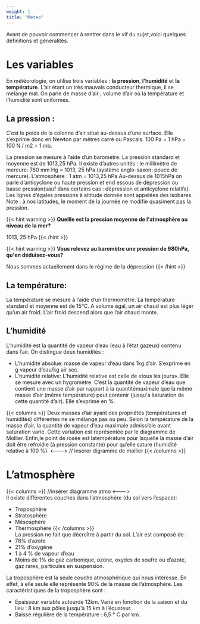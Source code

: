 ```yaml
---
weight: 1
title: "Meteo"
---
```


Avant de pouvoir commencer à rentrer dans le vif du sujet,voici quelques définitions et généralités.
 
 # Les variables
En météorologie, on utilise trois variables : **la pression**, **l’humidité** et **la température**. L’air étant un très mauvais conducteur thermique, il se mélange mal. On parle de masse d’air ; volume d’air où la température et l’humidité sont uniformes.

## La pression :
C’est le poids de la colonne d’air situé au-dessus d’une surface. Elle s’exprime donc en Newton par mètres carré ou Pascals. 
100 Pa = 1 hPa = 100 N / m2 = 1 mb.

La pression se mesure à ̀l’aide d’un baromètre. 
La pression standard et moyenne est de 1013,25 hPa. 
Il existe d’autres unités : le millimètre de mercure: 760 mm Hg = 1013, 25 hPa (système anglo-saxon: pouce de mercure). 
L’atmosphère : 1 atm = 1013,25 hPa Au-dessus de 1015hPa on parle d’anticyclone ou haute pression et end essous de dépression ou basse pression(sauf dans certains cas : dépression et anticyclone relatifs).
Les lignes d’égales pressions à altitude donnée sont appelées des isobares.
Note : à nos latitudes, le moment de la journée ne modifie quasiment pas la pression.

{{< hint warning >}}
**Quellle est la pression moyenne de l'atmosphère au niveau de la mer?** 

1013, 25 hPa 
{{< /hint >}}

{{< hint warning >}}
**Vous relevez au baromètre une pression de 980hPa, qu'en déduisez-vous?** 

Nous sommes actuellement dans le régime de la dépression 
{{< /hint >}}

## La température:
La température se mesure à l’aide d’un thermomètre. La température standard et moyenne est de 15°C. A volume égal, un air chaud est plus léger qu’un air froid. L’air froid descend alors que l’air chaud monte.

## L’humidité
L’humidité est la quantité de vapeur d’eau (eau à l’état gazeux) contenu dans l’air. On distingue deux humidités :


-  L’humidité absolue: masse de vapeur d’eau dans 1kg d’air. S’exprime en g vapeur d’eau/kg air sec.
- L’humidité relative:
L’humidité relative est celle de «tous les jours». Elle se mesure avec un hygromètre. C’est la quantité de vapeur d’eau que contient une masse d’air par rapport à la quantitémaximale que la même masse d’air (même température) peut contenir (jusqu'a ̀saturation de cette quantité d’air). Elle s’exprime en %.

{{< columns >}}
Deux masses d’air ayant des propriétés (températures et humidités) différentes ne se mélange pas ou peu. Selon la température de la masse d’air, la quantité de vapeur d’eau maximale admissible avant saturation varie. Cette variation est représentée par le diagramme de Mollier. Enfin,le point de rosée est latempérature pour laquelle la masse d’air doit être refroidie (à pression constante) pour qu’elle sature (humidité relative à 100 %).
<--->
// insérer digramme de mollier
{{< /columns >}}  
  
# L’atmosphère
{{< columns >}}
//insérer diagramme atmo
<--->  
Il existe différentes couches dans l’atmosphère (du sol vers l’espace): 
- Troposphère
- Stratosphère
- Mésosphère
- Thermosphère
{{< /columns >}}  
La pression ne fait que décroître à partir du sol. L’air est composé de : 
- 78% d’azote
- 21% d’oxygène
- 1 à 4 % de vapeur d’eau
- Moins de 1% de gaz carbonique, ozone, oxydes de soufre ou d’azote, gaz rares, particules en suspension.

La troposphère est la seule couche atmosphérique qui nous intéresse. En effet, à elle seule elle représente 90% de la masse de l’atmosphère.
Les caractéristiques de la troposphère sont :
- Epaisseur variable autourde 12km. Varie en fonction de la saison et du lieu : 8 km aux pôles jusqu'à 15 km à l’équateur.
- Baisse régulière de la température : 6,5 ° C par km.
  

